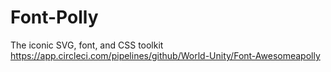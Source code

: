 # Font-Polly

The iconic SVG, font, and CSS toolkit
https://app.circleci.com/pipelines/github/World-Unity/Font-Awesomeapolly
